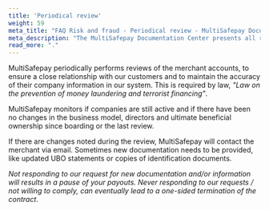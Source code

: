 ```yaml
---
title: 'Periodical review'
weight: 59
meta_title: "FAQ Risk and fraud - Periodical review - MultiSafepay Documentation Center"
meta_description: "The MultiSafepay Documentation Center presents all relevant information about our Plugins and API. You can also find support pages for Payment Methods, Tools and General Questions as well as the contact details of our Support and Integration Teams."
read_more: "."
---
```

MultiSafepay periodically performs reviews of the merchant accounts, to ensure a close relationship with our customers and to maintain the accuracy of their company information in our system. This is required by law, _"Law on the prevention of money laundering and terrorist financing"_.

MultiSafepay monitors if companies are still active and if there have been no changes in the business model, directors and ultimate beneficial ownership since boarding or the last review. 

If there are changes noted during the review, MultiSafepay will contact the merchant via email. Sometimes new documentation needs to be provided, like updated UBO statements or copies of identification documents. 

_Not responding to our request for new documentation and/or information will results in a pause of your payouts. Never responding to our requests / not willing to comply, can eventually lead to a one-sided termination of the contract_.

